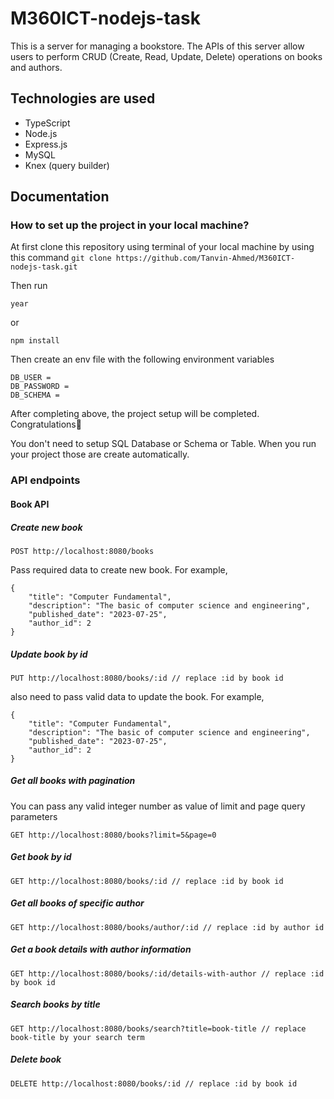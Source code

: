 # M360ICT-nodejs-task

This is a server for managing a bookstore. The APIs of this server allow users to perform CRUD (Create, Read, Update, Delete) operations on books and authors.

## Technologies are used

- TypeScript
- Node.js
- Express.js
- MySQL
- Knex (query builder)

## Documentation

### How to set up the project in your local machine?

At first clone this repository using terminal of your local machine by using this command
`git clone https://github.com/Tanvin-Ahmed/M360ICT-nodejs-task.git`

Then run

```
year
```

or

```
npm install
```

Then create an env file with the following environment variables

```DB_HOST =
DB_USER =
DB_PASSWORD =
DB_SCHEMA =
```

After completing above, the project setup will be completed. Congratulations🎉

You don't need to setup SQL Database or Schema or Table. When you run your project those are create automatically.

### API endpoints

#### Book API

##### Create new book

```
POST http://localhost:8080/books
```

Pass required data to create new book. For example,

```
{
    "title": "Computer Fundamental",
    "description": "The basic of computer science and engineering",
    "published_date": "2023-07-25",
    "author_id": 2
}
```

##### Update book by id

```
PUT http://localhost:8080/books/:id // replace :id by book id
```

also need to pass valid data to update the book. For example,

```
{
    "title": "Computer Fundamental",
    "description": "The basic of computer science and engineering",
    "published_date": "2023-07-25",
    "author_id": 2
}
```

##### Get all books with pagination

You can pass any valid integer number as value of limit and page query parameters

```
GET http://localhost:8080/books?limit=5&page=0
```

##### Get book by id

```
GET http://localhost:8080/books/:id // replace :id by book id
```

##### Get all books of specific author

```
GET http://localhost:8080/books/author/:id // replace :id by author id
```

##### Get a book details with author information

```
GET http://localhost:8080/books/:id/details-with-author // replace :id by book id
```

##### Search books by title

```
GET http://localhost:8080/books/search?title=book-title // replace book-title by your search term
```

##### Delete book

```
DELETE http://localhost:8080/books/:id // replace :id by book id
```
